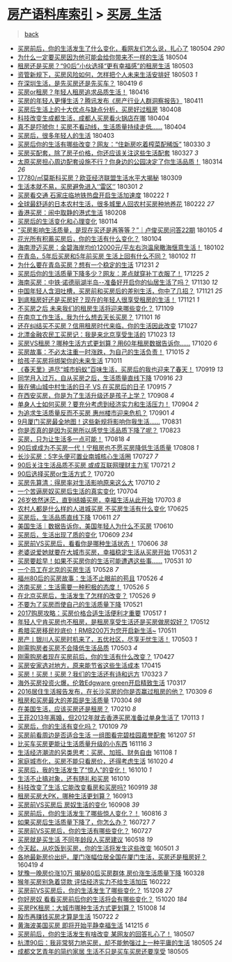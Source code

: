 [房产语料库索引](../../README.md)  > [买房_生活](买房_生活.md)
====
> [back](../README.md)

- [买房前后，你的生活发生了什么变化，看网友们怎么说，扎心了](http://jkwz.applinzi.com/ittc/7099311752103855120.html#%E4%B9%B0%E6%88%BF%E5%89%8D%E5%90%8E%EF%BC%8C%E4%BD%A0%E7%9A%84%E7%94%9F%E6%B4%BB%E5%8F%91%E7%94%9F%E4%BA%86%E4%BB%80%E4%B9%88%E5%8F%98%E5%8C%96%EF%BC%8C%E7%9C%8B%E7%BD%91%E5%8F%8B%E4%BB%AC%E6%80%8E%E4%B9%88%E8%AF%B4%EF%BC%8C%E6%89%8E%E5%BF%83%E4%BA%86) 180504 *290* 
- [为什么一定要买房因为他可能会给你带来不一样的生活](http://jkwz.applinzi.com/ittc/7099263156738327563.html#%E4%B8%BA%E4%BB%80%E4%B9%88%E4%B8%80%E5%AE%9A%E8%A6%81%E4%B9%B0%E6%88%BF%E5%9B%A0%E4%B8%BA%E4%BB%96%E5%8F%AF%E8%83%BD%E4%BC%9A%E7%BB%99%E4%BD%A0%E5%B8%A6%E6%9D%A5%E4%B8%8D%E4%B8%80%E6%A0%B7%E7%9A%84%E7%94%9F%E6%B4%BB) 180504  
- [租房还是买房？“90后”小伙选择“更有幸福感”的租房生活](http://jkwz.applinzi.com/ittc/7098815724917359626.html#%E7%A7%9F%E6%88%BF%E8%BF%98%E6%98%AF%E4%B9%B0%E6%88%BF%EF%BC%9F%E2%80%9C90%E5%90%8E%E2%80%9D%E5%B0%8F%E4%BC%99%E9%80%89%E6%8B%A9%E2%80%9C%E6%9B%B4%E6%9C%89%E5%B9%B8%E7%A6%8F%E6%84%9F%E2%80%9D%E7%9A%84%E7%A7%9F%E6%88%BF%E7%94%9F%E6%B4%BB) 180503  
- [资管新规下，买房风险如何，怎样把个人未来生活安排好](http://jkwz.applinzi.com/ittc/7098854663791313930.html#%E8%B5%84%E7%AE%A1%E6%96%B0%E8%A7%84%E4%B8%8B%EF%BC%8C%E4%B9%B0%E6%88%BF%E9%A3%8E%E9%99%A9%E5%A6%82%E4%BD%95%EF%BC%8C%E6%80%8E%E6%A0%B7%E6%8A%8A%E4%B8%AA%E4%BA%BA%E6%9C%AA%E6%9D%A5%E7%94%9F%E6%B4%BB%E5%AE%89%E6%8E%92%E5%A5%BD) 180503 *1* 
- [在深圳生活，是先买房还是先买车？](http://jkwz.applinzi.com/ittc/7093748592399614993.html#%E5%9C%A8%E6%B7%B1%E5%9C%B3%E7%94%9F%E6%B4%BB%EF%BC%8C%E6%98%AF%E5%85%88%E4%B9%B0%E6%88%BF%E8%BF%98%E6%98%AF%E5%85%88%E4%B9%B0%E8%BD%A6%EF%BC%9F) 180419 *6* 
- [买房or租房？年轻人租房追求品质生活！](http://jkwz.applinzi.com/ittc/7092560941789217798.html#%E4%B9%B0%E6%88%BFor%E7%A7%9F%E6%88%BF%EF%BC%9F%E5%B9%B4%E8%BD%BB%E4%BA%BA%E7%A7%9F%E6%88%BF%E8%BF%BD%E6%B1%82%E5%93%81%E8%B4%A8%E7%94%9F%E6%B4%BB%EF%BC%81) 180416  
- [买房的年轻人更懂生活？腾讯发布《房产行业人群洞察报告》](http://jkwz.applinzi.com/ittc/7090769157970985990.html#%E4%B9%B0%E6%88%BF%E7%9A%84%E5%B9%B4%E8%BD%BB%E4%BA%BA%E6%9B%B4%E6%87%82%E7%94%9F%E6%B4%BB%EF%BC%9F%E8%85%BE%E8%AE%AF%E5%8F%91%E5%B8%83%E3%80%8A%E6%88%BF%E4%BA%A7%E8%A1%8C%E4%B8%9A%E4%BA%BA%E7%BE%A4%E6%B4%9E%E5%AF%9F%E6%8A%A5%E5%91%8A%E3%80%8B) 180411  
- [买房后生活上的十大优点与缺点分析，买房好过租房](http://jkwz.applinzi.com/ittc/7089530747541259281.html#%E4%B9%B0%E6%88%BF%E5%90%8E%E7%94%9F%E6%B4%BB%E4%B8%8A%E7%9A%84%E5%8D%81%E5%A4%A7%E4%BC%98%E7%82%B9%E4%B8%8E%E7%BC%BA%E7%82%B9%E5%88%86%E6%9E%90%EF%BC%8C%E4%B9%B0%E6%88%BF%E5%A5%BD%E8%BF%87%E7%A7%9F%E6%88%BF) 180408  
- [科技改变生成都生活，成都人买房看火锅店在哪](http://jkwz.applinzi.com/ittc/7088223942336840720.html#%E7%A7%91%E6%8A%80%E6%94%B9%E5%8F%98%E7%94%9F%E6%88%90%E9%83%BD%E7%94%9F%E6%B4%BB%EF%BC%8C%E6%88%90%E9%83%BD%E4%BA%BA%E4%B9%B0%E6%88%BF%E7%9C%8B%E7%81%AB%E9%94%85%E5%BA%97%E5%9C%A8%E5%93%AA) 180404  
- [真不是吓唬你！买房不看动线，生活质量持续走低……](http://jkwz.applinzi.com/ittc/7088155237120738321.html#%E7%9C%9F%E4%B8%8D%E6%98%AF%E5%90%93%E5%94%AC%E4%BD%A0%EF%BC%81%E4%B9%B0%E6%88%BF%E4%B8%8D%E7%9C%8B%E5%8A%A8%E7%BA%BF%EF%BC%8C%E7%94%9F%E6%B4%BB%E8%B4%A8%E9%87%8F%E6%8C%81%E7%BB%AD%E8%B5%B0%E4%BD%8E%E2%80%A6%E2%80%A6) 180404  
- [买房后，很多年轻人的生活](http://jkwz.applinzi.com/ittc/7087705251841049610.html#%E4%B9%B0%E6%88%BF%E5%90%8E%EF%BC%8C%E5%BE%88%E5%A4%9A%E5%B9%B4%E8%BD%BB%E4%BA%BA%E7%9A%84%E7%94%9F%E6%B4%BB) 180403  
- [买房后你的生活有哪些改变？网友：“住新房吃着榨菜配稀饭”](http://jkwz.applinzi.com/ittc/7086236831027037191.html#%E4%B9%B0%E6%88%BF%E5%90%8E%E4%BD%A0%E7%9A%84%E7%94%9F%E6%B4%BB%E6%9C%89%E5%93%AA%E4%BA%9B%E6%94%B9%E5%8F%98%EF%BC%9F%E7%BD%91%E5%8F%8B%EF%BC%9A%E2%80%9C%E4%BD%8F%E6%96%B0%E6%88%BF%E5%90%83%E7%9D%80%E6%A6%A8%E8%8F%9C%E9%85%8D%E7%A8%80%E9%A5%AD%E2%80%9D) 180330 *3* 
- [买房买配套，除了房子价格，你还应该关注这些生活配套](http://jkwz.applinzi.com/ittc/7085266726919078929.html#%E4%B9%B0%E6%88%BF%E4%B9%B0%E9%85%8D%E5%A5%97%EF%BC%8C%E9%99%A4%E4%BA%86%E6%88%BF%E5%AD%90%E4%BB%B7%E6%A0%BC%EF%BC%8C%E4%BD%A0%E8%BF%98%E5%BA%94%E8%AF%A5%E5%85%B3%E6%B3%A8%E8%BF%99%E4%BA%9B%E7%94%9F%E6%B4%BB%E9%85%8D%E5%A5%97) 180327 *3* 
- [太原买房担心周边配套设施不行？你身边的公园决定了你生活品质！](http://jkwz.applinzi.com/ittc/7080253072221930502.html#%E5%A4%AA%E5%8E%9F%E4%B9%B0%E6%88%BF%E6%8B%85%E5%BF%83%E5%91%A8%E8%BE%B9%E9%85%8D%E5%A5%97%E8%AE%BE%E6%96%BD%E4%B8%8D%E8%A1%8C%EF%BC%9F%E4%BD%A0%E8%BA%AB%E8%BE%B9%E7%9A%84%E5%85%AC%E5%9B%AD%E5%86%B3%E5%AE%9A%E4%BA%86%E4%BD%A0%E7%94%9F%E6%B4%BB%E5%93%81%E8%B4%A8%EF%BC%81) 180314 *26* 
- [17780/㎡莫斯科买房？欧亚经济联盟生活水平大揭秘](http://jkwz.applinzi.com/ittc/7078476658002887696.html#17780%2F%E3%8E%A1%E8%8E%AB%E6%96%AF%E7%A7%91%E4%B9%B0%E6%88%BF%EF%BC%9F%E6%AC%A7%E4%BA%9A%E7%BB%8F%E6%B5%8E%E8%81%94%E7%9B%9F%E7%94%9F%E6%B4%BB%E6%B0%B4%E5%B9%B3%E5%A4%A7%E6%8F%AD%E7%A7%98) 180309  
- [生活本就不易，买房避免进入‘’雷区‘’](http://jkwz.applinzi.com/ittc/7075099748300489738.html#%E7%94%9F%E6%B4%BB%E6%9C%AC%E5%B0%B1%E4%B8%8D%E6%98%93%EF%BC%8C%E4%B9%B0%E6%88%BF%E9%81%BF%E5%85%8D%E8%BF%9B%E5%85%A5%E2%80%98%E2%80%99%E9%9B%B7%E5%8C%BA%E2%80%98%E2%80%99) 180301 *2* 
- [买房看交通 石家庄临地铁热盘开启生活加速度](http://jkwz.applinzi.com/ittc/7072936279027483659.html#%E4%B9%B0%E6%88%BF%E7%9C%8B%E4%BA%A4%E9%80%9A+%E7%9F%B3%E5%AE%B6%E5%BA%84%E4%B8%B4%E5%9C%B0%E9%93%81%E7%83%AD%E7%9B%98%E5%BC%80%E5%90%AF%E7%94%9F%E6%B4%BB%E5%8A%A0%E9%80%9F%E5%BA%A6) 180222 *1* 
- [全球最舒适的日本农村生活，很多城里人回农村买房种地养花](http://jkwz.applinzi.com/ittc/7072860168801223696.html#%E5%85%A8%E7%90%83%E6%9C%80%E8%88%92%E9%80%82%E7%9A%84%E6%97%A5%E6%9C%AC%E5%86%9C%E6%9D%91%E7%94%9F%E6%B4%BB%EF%BC%8C%E5%BE%88%E5%A4%9A%E5%9F%8E%E9%87%8C%E4%BA%BA%E5%9B%9E%E5%86%9C%E6%9D%91%E4%B9%B0%E6%88%BF%E7%A7%8D%E5%9C%B0%E5%85%BB%E8%8A%B1) 180222 *27* 
- [香港买房：闹中取静的港式生活](http://jkwz.applinzi.com/ittc/7067778621622453264.html#%E9%A6%99%E6%B8%AF%E4%B9%B0%E6%88%BF%EF%BC%9A%E9%97%B9%E4%B8%AD%E5%8F%96%E9%9D%99%E7%9A%84%E6%B8%AF%E5%BC%8F%E7%94%9F%E6%B4%BB) 180208  
- [买房后的生活变化和心理变化](http://jkwz.applinzi.com/ittc/7058399754239607825.html#%E4%B9%B0%E6%88%BF%E5%90%8E%E7%9A%84%E7%94%9F%E6%B4%BB%E5%8F%98%E5%8C%96%E5%92%8C%E5%BF%83%E7%90%86%E5%8F%98%E5%8C%96) 180114  
- [“买房影响生活质量，是现在买还是再等等？”｜卢俊买房问答22期](http://jkwz.applinzi.com/ittc/7055045543930102794.html#%E2%80%9C%E4%B9%B0%E6%88%BF%E5%BD%B1%E5%93%8D%E7%94%9F%E6%B4%BB%E8%B4%A8%E9%87%8F%EF%BC%8C%E6%98%AF%E7%8E%B0%E5%9C%A8%E4%B9%B0%E8%BF%98%E6%98%AF%E5%86%8D%E7%AD%89%E7%AD%89%EF%BC%9F%E2%80%9D%EF%BD%9C%E5%8D%A2%E4%BF%8A%E4%B9%B0%E6%88%BF%E9%97%AE%E7%AD%9422%E6%9C%9F) 180105 *4* 
- [花光所有积蓄买房后，你的生活有什么变化？](http://jkwz.applinzi.com/ittc/7054785701520868363.html#%E8%8A%B1%E5%85%89%E6%89%80%E6%9C%89%E7%A7%AF%E8%93%84%E4%B9%B0%E6%88%BF%E5%90%8E%EF%BC%8C%E4%BD%A0%E7%9A%84%E7%94%9F%E6%B4%BB%E6%9C%89%E4%BB%80%E4%B9%88%E5%8F%98%E5%8C%96%EF%BC%9F) 180104  
- [海南澄迈买房：金碧海岸均价12000元/平左右泡温泉瞰海惬意生活！](http://jkwz.applinzi.com/ittc/7054049745067049995.html#%E6%B5%B7%E5%8D%97%E6%BE%84%E8%BF%88%E4%B9%B0%E6%88%BF%EF%BC%9A%E9%87%91%E7%A2%A7%E6%B5%B7%E5%B2%B8%E5%9D%87%E4%BB%B712000%E5%85%83%2F%E5%B9%B3%E5%B7%A6%E5%8F%B3%E6%B3%A1%E6%B8%A9%E6%B3%89%E7%9E%B0%E6%B5%B7%E6%83%AC%E6%84%8F%E7%94%9F%E6%B4%BB%EF%BC%81) 180102  
- [在青岛，5年后买房和5年前买房 生活上回有什么不同？](http://jkwz.applinzi.com/ittc/7053922447290532874.html#%E5%9C%A8%E9%9D%92%E5%B2%9B%EF%BC%8C5%E5%B9%B4%E5%90%8E%E4%B9%B0%E6%88%BF%E5%92%8C5%E5%B9%B4%E5%89%8D%E4%B9%B0%E6%88%BF+%E7%94%9F%E6%B4%BB%E4%B8%8A%E5%9B%9E%E6%9C%89%E4%BB%80%E4%B9%88%E4%B8%8D%E5%90%8C%EF%BC%9F) 180102 *11* 
- [为什么要在青岛买房？想有一个稳定的生活](http://jkwz.applinzi.com/ittc/7053183106951939088.html#%E4%B8%BA%E4%BB%80%E4%B9%88%E8%A6%81%E5%9C%A8%E9%9D%92%E5%B2%9B%E4%B9%B0%E6%88%BF%EF%BC%9F%E6%83%B3%E6%9C%89%E4%B8%80%E4%B8%AA%E7%A8%B3%E5%AE%9A%E7%9A%84%E7%94%9F%E6%B4%BB) 171231 *2* 
- [买房后你的生活质量下降多少？网友：差点就穿补丁衣服了！](http://jkwz.applinzi.com/ittc/7051116583252919313.html#%E4%B9%B0%E6%88%BF%E5%90%8E%E4%BD%A0%E7%9A%84%E7%94%9F%E6%B4%BB%E8%B4%A8%E9%87%8F%E4%B8%8B%E9%99%8D%E5%A4%9A%E5%B0%91%EF%BC%9F%E7%BD%91%E5%8F%8B%EF%BC%9A%E5%B7%AE%E7%82%B9%E5%B0%B1%E7%A9%BF%E8%A1%A5%E4%B8%81%E8%A1%A3%E6%9C%8D%E4%BA%86%EF%BC%81) 171225 *2* 
- [海南买房：中铁·诺德丽湖半岛--准备好开启你的仙居生活了吗？](http://jkwz.applinzi.com/ittc/7041791045027759121.html#%E6%B5%B7%E5%8D%97%E4%B9%B0%E6%88%BF%EF%BC%9A%E4%B8%AD%E9%93%81%C2%B7%E8%AF%BA%E5%BE%B7%E4%B8%BD%E6%B9%96%E5%8D%8A%E5%B2%9B--%E5%87%86%E5%A4%87%E5%A5%BD%E5%BC%80%E5%90%AF%E4%BD%A0%E7%9A%84%E4%BB%99%E5%B1%85%E7%94%9F%E6%B4%BB%E4%BA%86%E5%90%97%EF%BC%9F) 171130 *12* 
- [中国年轻人含泪吐槽，买房前和买房后的差别生活，你中了几招？](http://jkwz.applinzi.com/ittc/7038414229726561296.html#%E4%B8%AD%E5%9B%BD%E5%B9%B4%E8%BD%BB%E4%BA%BA%E5%90%AB%E6%B3%AA%E5%90%90%E6%A7%BD%EF%BC%8C%E4%B9%B0%E6%88%BF%E5%89%8D%E5%92%8C%E4%B9%B0%E6%88%BF%E5%90%8E%E7%9A%84%E5%B7%AE%E5%88%AB%E7%94%9F%E6%B4%BB%EF%BC%8C%E4%BD%A0%E4%B8%AD%E4%BA%86%E5%87%A0%E6%8B%9B%EF%BC%9F) 171121 *25* 
- [到底租房好还是买房好？现在的年轻人很享受租房的生活！](http://jkwz.applinzi.com/ittc/7038399085806093329.html#%E5%88%B0%E5%BA%95%E7%A7%9F%E6%88%BF%E5%A5%BD%E8%BF%98%E6%98%AF%E4%B9%B0%E6%88%BF%E5%A5%BD%EF%BC%9F%E7%8E%B0%E5%9C%A8%E7%9A%84%E5%B9%B4%E8%BD%BB%E4%BA%BA%E5%BE%88%E4%BA%AB%E5%8F%97%E7%A7%9F%E6%88%BF%E7%9A%84%E7%94%9F%E6%B4%BB%EF%BC%81) 171121 *1* 
- [不买房之后 未来我们的租房生活将迎来哪些变化？](http://jkwz.applinzi.com/ittc/7033975575797040145.html#%E4%B8%8D%E4%B9%B0%E6%88%BF%E4%B9%8B%E5%90%8E+%E6%9C%AA%E6%9D%A5%E6%88%91%E4%BB%AC%E7%9A%84%E7%A7%9F%E6%88%BF%E7%94%9F%E6%B4%BB%E5%B0%86%E8%BF%8E%E6%9D%A5%E5%93%AA%E4%BA%9B%E5%8F%98%E5%8C%96%EF%BC%9F) 171109  
- [在南京工作生活，我为什么想去天长买房？](http://jkwz.applinzi.com/ittc/7031051549151855633.html#%E5%9C%A8%E5%8D%97%E4%BA%AC%E5%B7%A5%E4%BD%9C%E7%94%9F%E6%B4%BB%EF%BC%8C%E6%88%91%E4%B8%BA%E4%BB%80%E4%B9%88%E6%83%B3%E5%8E%BB%E5%A4%A9%E9%95%BF%E4%B9%B0%E6%88%BF%EF%BC%9F) 171101 *16* 
- [还在纠结买不买房？信用租房时代来临，你的生活因此改变](http://jkwz.applinzi.com/ittc/7029150659507651600.html#%E8%BF%98%E5%9C%A8%E7%BA%A0%E7%BB%93%E4%B9%B0%E4%B8%8D%E4%B9%B0%E6%88%BF%EF%BC%9F%E4%BF%A1%E7%94%A8%E7%A7%9F%E6%88%BF%E6%97%B6%E4%BB%A3%E6%9D%A5%E4%B8%B4%EF%BC%8C%E4%BD%A0%E7%9A%84%E7%94%9F%E6%B4%BB%E5%9B%A0%E6%AD%A4%E6%94%B9%E5%8F%98) 171027  
- [北漂金融农民工买房记：我是来北京享受生活的](http://jkwz.applinzi.com/ittc/7027614933456520209.html#%E5%8C%97%E6%BC%82%E9%87%91%E8%9E%8D%E5%86%9C%E6%B0%91%E5%B7%A5%E4%B9%B0%E6%88%BF%E8%AE%B0%EF%BC%9A%E6%88%91%E6%98%AF%E6%9D%A5%E5%8C%97%E4%BA%AC%E4%BA%AB%E5%8F%97%E7%94%9F%E6%B4%BB%E7%9A%84) 171023 *13* 
- [买房VS租房？哪种生活方式更划算？用60年租房数据告诉你……](http://jkwz.applinzi.com/ittc/7026439859084985361.html#%E4%B9%B0%E6%88%BFVS%E7%A7%9F%E6%88%BF%EF%BC%9F%E5%93%AA%E7%A7%8D%E7%94%9F%E6%B4%BB%E6%96%B9%E5%BC%8F%E6%9B%B4%E5%88%92%E7%AE%97%EF%BC%9F%E7%94%A860%E5%B9%B4%E7%A7%9F%E6%88%BF%E6%95%B0%E6%8D%AE%E5%91%8A%E8%AF%89%E4%BD%A0%E2%80%A6%E2%80%A6) 171020 *6* 
- [买房故事：不必太注重一时涨跌，为自己的生活负责！](http://jkwz.applinzi.com/ittc/7024678688787006480.html#%E4%B9%B0%E6%88%BF%E6%95%85%E4%BA%8B%EF%BC%9A%E4%B8%8D%E5%BF%85%E5%A4%AA%E6%B3%A8%E9%87%8D%E4%B8%80%E6%97%B6%E6%B6%A8%E8%B7%8C%EF%BC%8C%E4%B8%BA%E8%87%AA%E5%B7%B1%E7%9A%84%E7%94%9F%E6%B4%BB%E8%B4%9F%E8%B4%A3%EF%BC%81) 171015 *2* 
- [给孩子买房将绑架你的未来生活](http://jkwz.applinzi.com/ittc/7023161220461495313.html#%E7%BB%99%E5%AD%A9%E5%AD%90%E4%B9%B0%E6%88%BF%E5%B0%86%E7%BB%91%E6%9E%B6%E4%BD%A0%E7%9A%84%E6%9C%AA%E6%9D%A5%E7%94%9F%E6%B4%BB) 171011  
- [《春天里》道尽“城市蚂蚁”百味生活，买房后的我也迎来了春天！](http://jkwz.applinzi.com/ittc/7015043616001754129.html#%E3%80%8A%E6%98%A5%E5%A4%A9%E9%87%8C%E3%80%8B%E9%81%93%E5%B0%BD%E2%80%9C%E5%9F%8E%E5%B8%82%E8%9A%82%E8%9A%81%E2%80%9D%E7%99%BE%E5%91%B3%E7%94%9F%E6%B4%BB%EF%BC%8C%E4%B9%B0%E6%88%BF%E5%90%8E%E7%9A%84%E6%88%91%E4%B9%9F%E8%BF%8E%E6%9D%A5%E4%BA%86%E6%98%A5%E5%A4%A9%EF%BC%81) 170919 *13* 
- [同学月入过万，自从买房之后，生活质量直线下降](http://jkwz.applinzi.com/ittc/7013699468963349521.html#%E5%90%8C%E5%AD%A6%E6%9C%88%E5%85%A5%E8%BF%87%E4%B8%87%EF%BC%8C%E8%87%AA%E4%BB%8E%E4%B9%B0%E6%88%BF%E4%B9%8B%E5%90%8E%EF%BC%8C%E7%94%9F%E6%B4%BB%E8%B4%A8%E9%87%8F%E7%9B%B4%E7%BA%BF%E4%B8%8B%E9%99%8D) 170916 *23* 
- [我在佛山城中村生活的日子 VS 在买房后的日子](http://jkwz.applinzi.com/ittc/7013460226811102225.html#%E6%88%91%E5%9C%A8%E4%BD%9B%E5%B1%B1%E5%9F%8E%E4%B8%AD%E6%9D%91%E7%94%9F%E6%B4%BB%E7%9A%84%E6%97%A5%E5%AD%90+VS+%E5%9C%A8%E4%B9%B0%E6%88%BF%E5%90%8E%E7%9A%84%E6%97%A5%E5%AD%90) 170915 *7* 
- [在西安买房，你是为了生活升级还是孩子上学？](http://jkwz.applinzi.com/ittc/7010891717891589137.html#%E5%9C%A8%E8%A5%BF%E5%AE%89%E4%B9%B0%E6%88%BF%EF%BC%8C%E4%BD%A0%E6%98%AF%E4%B8%BA%E4%BA%86%E7%94%9F%E6%B4%BB%E5%8D%87%E7%BA%A7%E8%BF%98%E6%98%AF%E5%AD%A9%E5%AD%90%E4%B8%8A%E5%AD%A6%EF%BC%9F) 170908 *4* 
- [单身人士如何买房？要充分考虑到经济实力和生活压力！](http://jkwz.applinzi.com/ittc/7009504481174357009.html#%E5%8D%95%E8%BA%AB%E4%BA%BA%E5%A3%AB%E5%A6%82%E4%BD%95%E4%B9%B0%E6%88%BF%EF%BC%9F%E8%A6%81%E5%85%85%E5%88%86%E8%80%83%E8%99%91%E5%88%B0%E7%BB%8F%E6%B5%8E%E5%AE%9E%E5%8A%9B%E5%92%8C%E7%94%9F%E6%B4%BB%E5%8E%8B%E5%8A%9B%EF%BC%81) 170904 *2* 
- [为追求生活质量反而不买房 惠州楼市迎来危机？](http://jkwz.applinzi.com/ittc/7008213452768936976.html#%E4%B8%BA%E8%BF%BD%E6%B1%82%E7%94%9F%E6%B4%BB%E8%B4%A8%E9%87%8F%E5%8F%8D%E8%80%8C%E4%B8%8D%E4%B9%B0%E6%88%BF+%E6%83%A0%E5%B7%9E%E6%A5%BC%E5%B8%82%E8%BF%8E%E6%9D%A5%E5%8D%B1%E6%9C%BA%EF%BC%9F) 170901 *4* 
- [9月厦门买房最全地图！这些新规将影响你我生活……](http://jkwz.applinzi.com/ittc/7007876070744015888.html#9%E6%9C%88%E5%8E%A6%E9%97%A8%E4%B9%B0%E6%88%BF%E6%9C%80%E5%85%A8%E5%9C%B0%E5%9B%BE%EF%BC%81%E8%BF%99%E4%BA%9B%E6%96%B0%E8%A7%84%E5%B0%86%E5%BD%B1%E5%93%8D%E4%BD%A0%E6%88%91%E7%94%9F%E6%B4%BB%E2%80%A6%E2%80%A6) 170831  
- [你是否真的是因为买房所以感觉生活品质下降了呢？](http://jkwz.applinzi.com/ittc/7005095899611792401.html#%E4%BD%A0%E6%98%AF%E5%90%A6%E7%9C%9F%E7%9A%84%E6%98%AF%E5%9B%A0%E4%B8%BA%E4%B9%B0%E6%88%BF%E6%89%80%E4%BB%A5%E6%84%9F%E8%A7%89%E7%94%9F%E6%B4%BB%E5%93%81%E8%B4%A8%E4%B8%8B%E9%99%8D%E4%BA%86%E5%91%A2%EF%BC%9F) 170823  
- [买房，只为让生活多一点可能！](http://jkwz.applinzi.com/ittc/7003042415504786448.html#%E4%B9%B0%E6%88%BF%EF%BC%8C%E5%8F%AA%E4%B8%BA%E8%AE%A9%E7%94%9F%E6%B4%BB%E5%A4%9A%E4%B8%80%E7%82%B9%E5%8F%AF%E8%83%BD%EF%BC%81) 170818 *4* 
- [90后或成为不买房一代！宁租房也不愿买房降低生活质量](http://jkwz.applinzi.com/ittc/6999416564259226641.html#90%E5%90%8E%E6%88%96%E6%88%90%E4%B8%BA%E4%B8%8D%E4%B9%B0%E6%88%BF%E4%B8%80%E4%BB%A3%EF%BC%81%E5%AE%81%E7%A7%9F%E6%88%BF%E4%B9%9F%E4%B8%8D%E6%84%BF%E4%B9%B0%E6%88%BF%E9%99%8D%E4%BD%8E%E7%94%9F%E6%B4%BB%E8%B4%A8%E9%87%8F) 170808 *1* 
- [长沙买房：5字头便可置业南城核心生活圈](http://jkwz.applinzi.com/ittc/6994983600590947344.html#%E9%95%BF%E6%B2%99%E4%B9%B0%E6%88%BF%EF%BC%9A5%E5%AD%97%E5%A4%B4%E4%BE%BF%E5%8F%AF%E7%BD%AE%E4%B8%9A%E5%8D%97%E5%9F%8E%E6%A0%B8%E5%BF%83%E7%94%9F%E6%B4%BB%E5%9C%88) 170727 *7* 
- [90后关注生活品质不买房 或成互联网理财主力军](http://jkwz.applinzi.com/ittc/6992793469155017745.html#90%E5%90%8E%E5%85%B3%E6%B3%A8%E7%94%9F%E6%B4%BB%E5%93%81%E8%B4%A8%E4%B8%8D%E4%B9%B0%E6%88%BF+%E6%88%96%E6%88%90%E4%BA%92%E8%81%94%E7%BD%91%E7%90%86%E8%B4%A2%E4%B8%BB%E5%8A%9B%E5%86%9B) 170721 *2* 
- [90后选择买房or生活方式？](http://jkwz.applinzi.com/ittc/6992351998278894608.html#90%E5%90%8E%E9%80%89%E6%8B%A9%E4%B9%B0%E6%88%BFor%E7%94%9F%E6%B4%BB%E6%96%B9%E5%BC%8F%EF%BC%9F) 170720  
- [买房先算清：得房率对生活影响原来这么大](http://jkwz.applinzi.com/ittc/6988711391916459025.html#%E4%B9%B0%E6%88%BF%E5%85%88%E7%AE%97%E6%B8%85%EF%BC%9A%E5%BE%97%E6%88%BF%E7%8E%87%E5%AF%B9%E7%94%9F%E6%B4%BB%E5%BD%B1%E5%93%8D%E5%8E%9F%E6%9D%A5%E8%BF%99%E4%B9%88%E5%A4%A7) 170710 *2* 
- [一个苦逼房奴买房后生活的真实变化](http://jkwz.applinzi.com/ittc/6986383845652694021.html#%E4%B8%80%E4%B8%AA%E8%8B%A6%E9%80%BC%E6%88%BF%E5%A5%B4%E4%B9%B0%E6%88%BF%E5%90%8E%E7%94%9F%E6%B4%BB%E7%9A%84%E7%9C%9F%E5%AE%9E%E5%8F%98%E5%8C%96) 170704  
- [26岁依然迷茫，直到结婚买房，幸福生活从此开始](http://jkwz.applinzi.com/ittc/6985772071702234116.html#26%E5%B2%81%E4%BE%9D%E7%84%B6%E8%BF%B7%E8%8C%AB%EF%BC%8C%E7%9B%B4%E5%88%B0%E7%BB%93%E5%A9%9A%E4%B9%B0%E6%88%BF%EF%BC%8C%E5%B9%B8%E7%A6%8F%E7%94%9F%E6%B4%BB%E4%BB%8E%E6%AD%A4%E5%BC%80%E5%A7%8B) 170703 *8* 
- [农村人都是什么样的人进城买房 不买房生活有什么变化](http://jkwz.applinzi.com/ittc/6983104957707191301.html#%E5%86%9C%E6%9D%91%E4%BA%BA%E9%83%BD%E6%98%AF%E4%BB%80%E4%B9%88%E6%A0%B7%E7%9A%84%E4%BA%BA%E8%BF%9B%E5%9F%8E%E4%B9%B0%E6%88%BF+%E4%B8%8D%E4%B9%B0%E6%88%BF%E7%94%9F%E6%B4%BB%E6%9C%89%E4%BB%80%E4%B9%88%E5%8F%98%E5%8C%96) 170625  
- [买房后，生活品质直线下降](http://jkwz.applinzi.com/ittc/6977951998144939012.html#%E4%B9%B0%E6%88%BF%E5%90%8E%EF%BC%8C%E7%94%9F%E6%B4%BB%E5%93%81%E8%B4%A8%E7%9B%B4%E7%BA%BF%E4%B8%8B%E9%99%8D) 170611 *27* 
- [美国生活｜数据告诉你，美国年轻人为什么不买房](http://jkwz.applinzi.com/ittc/6977563378758190085.html#%E7%BE%8E%E5%9B%BD%E7%94%9F%E6%B4%BB%EF%BD%9C%E6%95%B0%E6%8D%AE%E5%91%8A%E8%AF%89%E4%BD%A0%EF%BC%8C%E7%BE%8E%E5%9B%BD%E5%B9%B4%E8%BD%BB%E4%BA%BA%E4%B8%BA%E4%BB%80%E4%B9%88%E4%B8%8D%E4%B9%B0%E6%88%BF) 170610  
- [买房后，生活出现了质的变化](http://jkwz.applinzi.com/ittc/6977157944847107077.html#%E4%B9%B0%E6%88%BF%E5%90%8E%EF%BC%8C%E7%94%9F%E6%B4%BB%E5%87%BA%E7%8E%B0%E4%BA%86%E8%B4%A8%E7%9A%84%E5%8F%98%E5%8C%96) 170609 *234* 
- [买房前VS买房后，看看你是哪种生活状态！](http://jkwz.applinzi.com/ittc/6976054011596637189.html#%E4%B9%B0%E6%88%BF%E5%89%8DVS%E4%B9%B0%E6%88%BF%E5%90%8E%EF%BC%8C%E7%9C%8B%E7%9C%8B%E4%BD%A0%E6%98%AF%E5%93%AA%E7%A7%8D%E7%94%9F%E6%B4%BB%E7%8A%B6%E6%80%81%EF%BC%81) 170606 *38* 
- [老婆说爱她就要在大城市买房，幸福稳定生活从买房开始](http://jkwz.applinzi.com/ittc/6973945469083321348.html#%E8%80%81%E5%A9%86%E8%AF%B4%E7%88%B1%E5%A5%B9%E5%B0%B1%E8%A6%81%E5%9C%A8%E5%A4%A7%E5%9F%8E%E5%B8%82%E4%B9%B0%E6%88%BF%EF%BC%8C%E5%B9%B8%E7%A6%8F%E7%A8%B3%E5%AE%9A%E7%94%9F%E6%B4%BB%E4%BB%8E%E4%B9%B0%E6%88%BF%E5%BC%80%E5%A7%8B) 170531 *2* 
- [买房要趁早！如果不买房你的生活可能遭遇这些事……](http://jkwz.applinzi.com/ittc/6973844081158390788.html#%E4%B9%B0%E6%88%BF%E8%A6%81%E8%B6%81%E6%97%A9%EF%BC%81%E5%A6%82%E6%9E%9C%E4%B8%8D%E4%B9%B0%E6%88%BF%E4%BD%A0%E7%9A%84%E7%94%9F%E6%B4%BB%E5%8F%AF%E8%83%BD%E9%81%AD%E9%81%87%E8%BF%99%E4%BA%9B%E4%BA%8B%E2%80%A6%E2%80%A6) 170531 *10* 
- [一个员工在北京的买房生活](http://jkwz.applinzi.com/ittc/6972852435902006276.html#%E4%B8%80%E4%B8%AA%E5%91%98%E5%B7%A5%E5%9C%A8%E5%8C%97%E4%BA%AC%E7%9A%84%E4%B9%B0%E6%88%BF%E7%94%9F%E6%B4%BB) 170528 *7* 
- [福州80后的买房故事：生活不止眼前的苟且](http://jkwz.applinzi.com/ittc/6972041025601143812.html#%E7%A6%8F%E5%B7%9E80%E5%90%8E%E7%9A%84%E4%B9%B0%E6%88%BF%E6%95%85%E4%BA%8B%EF%BC%9A%E7%94%9F%E6%B4%BB%E4%B8%8D%E6%AD%A2%E7%9C%BC%E5%89%8D%E7%9A%84%E8%8B%9F%E4%B8%94) 170526 *4* 
- [济南买房：生活需要一种积极的态度！](http://jkwz.applinzi.com/ittc/6972021056624657413.html#%E6%B5%8E%E5%8D%97%E4%B9%B0%E6%88%BF%EF%BC%9A%E7%94%9F%E6%B4%BB%E9%9C%80%E8%A6%81%E4%B8%80%E7%A7%8D%E7%A7%AF%E6%9E%81%E7%9A%84%E6%80%81%E5%BA%A6%EF%BC%81) 170526 *5* 
- [在北京买房后，生活发生了怎样的改变？](http://jkwz.applinzi.com/ittc/6971930598519079940.html#%E5%9C%A8%E5%8C%97%E4%BA%AC%E4%B9%B0%E6%88%BF%E5%90%8E%EF%BC%8C%E7%94%9F%E6%B4%BB%E5%8F%91%E7%94%9F%E4%BA%86%E6%80%8E%E6%A0%B7%E7%9A%84%E6%94%B9%E5%8F%98%EF%BC%9F) 170526 *9* 
- [不要为了买房而使自己的生活质量下降](http://jkwz.applinzi.com/ittc/6970152953611551749.html#%E4%B8%8D%E8%A6%81%E4%B8%BA%E4%BA%86%E4%B9%B0%E6%88%BF%E8%80%8C%E4%BD%BF%E8%87%AA%E5%B7%B1%E7%9A%84%E7%94%9F%E6%B4%BB%E8%B4%A8%E9%87%8F%E4%B8%8B%E9%99%8D) 170521  
- [2017购房攻略：买房价格合适生活便利才重要](http://jkwz.applinzi.com/ittc/6968688498805572612.html#2017%E8%B4%AD%E6%88%BF%E6%94%BB%E7%95%A5%EF%BC%9A%E4%B9%B0%E6%88%BF%E4%BB%B7%E6%A0%BC%E5%90%88%E9%80%82%E7%94%9F%E6%B4%BB%E4%BE%BF%E5%88%A9%E6%89%8D%E9%87%8D%E8%A6%81) 170517 *1* 
- [年轻人宁肯买房也不租房，是租房享受生活还是买房做房奴好？](http://jkwz.applinzi.com/ittc/6966729277587325957.html#%E5%B9%B4%E8%BD%BB%E4%BA%BA%E5%AE%81%E8%82%AF%E4%B9%B0%E6%88%BF%E4%B9%9F%E4%B8%8D%E7%A7%9F%E6%88%BF%EF%BC%8C%E6%98%AF%E7%A7%9F%E6%88%BF%E4%BA%AB%E5%8F%97%E7%94%9F%E6%B4%BB%E8%BF%98%E6%98%AF%E4%B9%B0%E6%88%BF%E5%81%9A%E6%88%BF%E5%A5%B4%E5%A5%BD%EF%BC%9F) 170512  
- [希腊买房移民抄底价！RMB200万为您开启新生活~](http://jkwz.applinzi.com/ittc/6966347607801594884.html#%E5%B8%8C%E8%85%8A%E4%B9%B0%E6%88%BF%E7%A7%BB%E6%B0%91%E6%8A%84%E5%BA%95%E4%BB%B7%EF%BC%81RMB200%E4%B8%87%E4%B8%BA%E6%82%A8%E5%BC%80%E5%90%AF%E6%96%B0%E7%94%9F%E6%B4%BB%7E) 170511  
- [房产丨银川人买房时机来了，五优社区，尽享无忧生活！](http://jkwz.applinzi.com/ittc/6963485828947903493.html#%E6%88%BF%E4%BA%A7%E4%B8%A8%E9%93%B6%E5%B7%9D%E4%BA%BA%E4%B9%B0%E6%88%BF%E6%97%B6%E6%9C%BA%E6%9D%A5%E4%BA%86%EF%BC%8C%E4%BA%94%E4%BC%98%E7%A4%BE%E5%8C%BA%EF%BC%8C%E5%B0%BD%E4%BA%AB%E6%97%A0%E5%BF%A7%E7%94%9F%E6%B4%BB%EF%BC%81) 170503 *1* 
- [刚需购房者买房不会降低生活品质](http://jkwz.applinzi.com/ittc/6963219289019515909.html#%E5%88%9A%E9%9C%80%E8%B4%AD%E6%88%BF%E8%80%85%E4%B9%B0%E6%88%BF%E4%B8%8D%E4%BC%9A%E9%99%8D%E4%BD%8E%E7%94%9F%E6%B4%BB%E5%93%81%E8%B4%A8) 170503 *4* 
- [刚需购房者现在买房前后，你的生活有什么改变？](http://jkwz.applinzi.com/ittc/6961300427768333317.html#%E5%88%9A%E9%9C%80%E8%B4%AD%E6%88%BF%E8%80%85%E7%8E%B0%E5%9C%A8%E4%B9%B0%E6%88%BF%E5%89%8D%E5%90%8E%EF%BC%8C%E4%BD%A0%E7%9A%84%E7%94%9F%E6%B4%BB%E6%9C%89%E4%BB%80%E4%B9%88%E6%94%B9%E5%8F%98%EF%BC%9F) 170427  
- [买房安家选对地方，原来能节省这些生活成本](http://jkwz.applinzi.com/ittc/6956705347292103685.html#%E4%B9%B0%E6%88%BF%E5%AE%89%E5%AE%B6%E9%80%89%E5%AF%B9%E5%9C%B0%E6%96%B9%EF%BC%8C%E5%8E%9F%E6%9D%A5%E8%83%BD%E8%8A%82%E7%9C%81%E8%BF%99%E4%BA%9B%E7%94%9F%E6%B4%BB%E6%88%90%E6%9C%AC) 170415  
- [买房！买房！买房？我们的生活还有诗和远方](http://jkwz.applinzi.com/ittc/6948224125523985413.html#%E4%B9%B0%E6%88%BF%EF%BC%81%E4%B9%B0%E6%88%BF%EF%BC%81%E4%B9%B0%E6%88%BF%EF%BC%9F%E6%88%91%E4%BB%AC%E7%9A%84%E7%94%9F%E6%B4%BB%E8%BF%98%E6%9C%89%E8%AF%97%E5%92%8C%E8%BF%9C%E6%96%B9) 170323 *7* 
- [海外买房投资火爆，伦敦Edgware green开启精致生活](http://jkwz.applinzi.com/ittc/6946065612248974340.html#%E6%B5%B7%E5%A4%96%E4%B9%B0%E6%88%BF%E6%8A%95%E8%B5%84%E7%81%AB%E7%88%86%EF%BC%8C%E4%BC%A6%E6%95%A6Edgware+green%E5%BC%80%E5%90%AF%E7%B2%BE%E8%87%B4%E7%94%9F%E6%B4%BB) 170317  
- [2016居住生活报告发布，在长沙买房的你是否赢过租房的他？](http://jkwz.applinzi.com/ittc/6943135951516861444.html#2016%E5%B1%85%E4%BD%8F%E7%94%9F%E6%B4%BB%E6%8A%A5%E5%91%8A%E5%8F%91%E5%B8%83%EF%BC%8C%E5%9C%A8%E9%95%BF%E6%B2%99%E4%B9%B0%E6%88%BF%E7%9A%84%E4%BD%A0%E6%98%AF%E5%90%A6%E8%B5%A2%E8%BF%87%E7%A7%9F%E6%88%BF%E7%9A%84%E4%BB%96%EF%BC%9F) 170309 *6* 
- [租房和买房最大的差距是生活质量](http://jkwz.applinzi.com/ittc/6941124886788572165.html#%E7%A7%9F%E6%88%BF%E5%92%8C%E4%B9%B0%E6%88%BF%E6%9C%80%E5%A4%A7%E7%9A%84%E5%B7%AE%E8%B7%9D%E6%98%AF%E7%94%9F%E6%B4%BB%E8%B4%A8%E9%87%8F) 170304 *98* 
- [在美国生活，应该买房还是租房？](http://jkwz.applinzi.com/ittc/6932965939296601092.html#%E5%9C%A8%E7%BE%8E%E5%9B%BD%E7%94%9F%E6%B4%BB%EF%BC%8C%E5%BA%94%E8%AF%A5%E4%B9%B0%E6%88%BF%E8%BF%98%E6%98%AF%E7%A7%9F%E6%88%BF%EF%BC%9F) 170210 *8* 
- [王菲2013年离婚，但2012年就去香港买房准备过单身生活了](http://jkwz.applinzi.com/ittc/6922634329850381317.html#%E7%8E%8B%E8%8F%B22013%E5%B9%B4%E7%A6%BB%E5%A9%9A%EF%BC%8C%E4%BD%862012%E5%B9%B4%E5%B0%B1%E5%8E%BB%E9%A6%99%E6%B8%AF%E4%B9%B0%E6%88%BF%E5%87%86%E5%A4%87%E8%BF%87%E5%8D%95%E8%BA%AB%E7%94%9F%E6%B4%BB%E4%BA%86) 170113 *1* 
- [买房后，你的生活有变化吗？](http://jkwz.applinzi.com/ittc/6921177071828337669.html#%E4%B9%B0%E6%88%BF%E5%90%8E%EF%BC%8C%E4%BD%A0%E7%9A%84%E7%94%9F%E6%B4%BB%E6%9C%89%E5%8F%98%E5%8C%96%E5%90%97%EF%BC%9F) 170109 *79* 
- [买房前看周边是否适合生活 一组图看完碧桂园嘉誉配套](http://jkwz.applinzi.com/ittc/6908825550461600772.html#%E4%B9%B0%E6%88%BF%E5%89%8D%E7%9C%8B%E5%91%A8%E8%BE%B9%E6%98%AF%E5%90%A6%E9%80%82%E5%90%88%E7%94%9F%E6%B4%BB+%E4%B8%80%E7%BB%84%E5%9B%BE%E7%9C%8B%E5%AE%8C%E7%A2%A7%E6%A1%82%E5%9B%AD%E5%98%89%E8%AA%89%E9%85%8D%E5%A5%97) 161207 *51* 
- [比买车买房更能让生活质量升级的小东西](http://jkwz.applinzi.com/ittc/6901233449603433477.html#%E6%AF%94%E4%B9%B0%E8%BD%A6%E4%B9%B0%E6%88%BF%E6%9B%B4%E8%83%BD%E8%AE%A9%E7%94%9F%E6%B4%BB%E8%B4%A8%E9%87%8F%E5%8D%87%E7%BA%A7%E7%9A%84%E5%B0%8F%E4%B8%9C%E8%A5%BF) 161116 *3* 
- [生活经济潮流的另类思考：买房、加班、财务自由](http://jkwz.applinzi.com/ittc/6898060291002074117.html#%E7%94%9F%E6%B4%BB%E7%BB%8F%E6%B5%8E%E6%BD%AE%E6%B5%81%E7%9A%84%E5%8F%A6%E7%B1%BB%E6%80%9D%E8%80%83%EF%BC%9A%E4%B9%B0%E6%88%BF%E3%80%81%E5%8A%A0%E7%8F%AD%E3%80%81%E8%B4%A2%E5%8A%A1%E8%87%AA%E7%94%B1) 161108 *1* 
- [家庭城市化，买房不能只看房价，还得考虑生活](http://jkwz.applinzi.com/ittc/6891138750716838916.html#%E5%AE%B6%E5%BA%AD%E5%9F%8E%E5%B8%82%E5%8C%96%EF%BC%8C%E4%B9%B0%E6%88%BF%E4%B8%8D%E8%83%BD%E5%8F%AA%E7%9C%8B%E6%88%BF%E4%BB%B7%EF%BC%8C%E8%BF%98%E5%BE%97%E8%80%83%E8%99%91%E7%94%9F%E6%B4%BB) 161020 *4* 
- [买房后，我的生活发生了“惊人”的变化！](http://jkwz.applinzi.com/ittc/6887422262625436676.html#%E4%B9%B0%E6%88%BF%E5%90%8E%EF%BC%8C%E6%88%91%E7%9A%84%E7%94%9F%E6%B4%BB%E5%8F%91%E7%94%9F%E4%BA%86%E2%80%9C%E6%83%8A%E4%BA%BA%E2%80%9D%E7%9A%84%E5%8F%98%E5%8C%96%EF%BC%81) 161010 *1* 
- [生活不止搞对象，还有随礼和买房](http://jkwz.applinzi.com/ittc/6887292798830642181.html#%E7%94%9F%E6%B4%BB%E4%B8%8D%E6%AD%A2%E6%90%9E%E5%AF%B9%E8%B1%A1%EF%BC%8C%E8%BF%98%E6%9C%89%E9%9A%8F%E7%A4%BC%E5%92%8C%E4%B9%B0%E6%88%BF) 161010  
- [科技改变了生活,它能改变看房和买房吗?](http://jkwz.applinzi.com/ittc/6879570004466467844.html#%E7%A7%91%E6%8A%80%E6%94%B9%E5%8F%98%E4%BA%86%E7%94%9F%E6%B4%BB%2C%E5%AE%83%E8%83%BD%E6%94%B9%E5%8F%98%E7%9C%8B%E6%88%BF%E5%92%8C%E4%B9%B0%E6%88%BF%E5%90%97%3F) 160919 *38* 
- [租房买房大PK，哪种生活更划算？](http://jkwz.applinzi.com/ittc/6877418930670404613.html#%E7%A7%9F%E6%88%BF%E4%B9%B0%E6%88%BF%E5%A4%A7PK%EF%BC%8C%E5%93%AA%E7%A7%8D%E7%94%9F%E6%B4%BB%E6%9B%B4%E5%88%92%E7%AE%97%EF%BC%9F) 160913  
- [买房前VS买房后 房奴生活的变化](http://jkwz.applinzi.com/ittc/6875501572930405380.html#%E4%B9%B0%E6%88%BF%E5%89%8DVS%E4%B9%B0%E6%88%BF%E5%90%8E+%E6%88%BF%E5%A5%B4%E7%94%9F%E6%B4%BB%E7%9A%84%E5%8F%98%E5%8C%96) 160908 *39* 
- [买房前后，你的生活发生了哪些惊人变化？！](http://jkwz.applinzi.com/ittc/6866986449425138693.html#%E4%B9%B0%E6%88%BF%E5%89%8D%E5%90%8E%EF%BC%8C%E4%BD%A0%E7%9A%84%E7%94%9F%E6%B4%BB%E5%8F%91%E7%94%9F%E4%BA%86%E5%93%AA%E4%BA%9B%E6%83%8A%E4%BA%BA%E5%8F%98%E5%8C%96%EF%BC%9F%EF%BC%81) 160816 *3* 
- [如果买房后生活质量下降了，你怎么办？](http://jkwz.applinzi.com/ittc/6859460481559036933.html#%E5%A6%82%E6%9E%9C%E4%B9%B0%E6%88%BF%E5%90%8E%E7%94%9F%E6%B4%BB%E8%B4%A8%E9%87%8F%E4%B8%8B%E9%99%8D%E4%BA%86%EF%BC%8C%E4%BD%A0%E6%80%8E%E4%B9%88%E5%8A%9E%EF%BC%9F) 160727 *7* 
- [买房前VS买房后，你的生活有哪些变化？](http://jkwz.applinzi.com/ittc/6859455703554720772.html#%E4%B9%B0%E6%88%BF%E5%89%8DVS%E4%B9%B0%E6%88%BF%E5%90%8E%EF%BC%8C%E4%BD%A0%E7%9A%84%E7%94%9F%E6%B4%BB%E6%9C%89%E5%93%AA%E4%BA%9B%E5%8F%98%E5%8C%96%EF%BC%9F) 160727  
- [买房就是买生活 不同年龄段人买房建议](http://jkwz.applinzi.com/ittc/6833575546659013636.html#%E4%B9%B0%E6%88%BF%E5%B0%B1%E6%98%AF%E4%B9%B0%E7%94%9F%E6%B4%BB+%E4%B8%8D%E5%90%8C%E5%B9%B4%E9%BE%84%E6%AE%B5%E4%BA%BA%E4%B9%B0%E6%88%BF%E5%BB%BA%E8%AE%AE) 160518 *19* 
- [今天起，从吃饭到买房，你的生活将发生这些改变](http://jkwz.applinzi.com/ittc/6827340212677903364.html#%E4%BB%8A%E5%A4%A9%E8%B5%B7%EF%BC%8C%E4%BB%8E%E5%90%83%E9%A5%AD%E5%88%B0%E4%B9%B0%E6%88%BF%EF%BC%8C%E4%BD%A0%E7%9A%84%E7%94%9F%E6%B4%BB%E5%B0%86%E5%8F%91%E7%94%9F%E8%BF%99%E4%BA%9B%E6%94%B9%E5%8F%98) 160501 *3* 
- [各地最新房价出炉，厦门涨幅位居全国在厦门生活，买房还是租房好？](http://jkwz.applinzi.com/ittc/6822788096458228741.html#%E5%90%84%E5%9C%B0%E6%9C%80%E6%96%B0%E6%88%BF%E4%BB%B7%E5%87%BA%E7%82%89%EF%BC%8C%E5%8E%A6%E9%97%A8%E6%B6%A8%E5%B9%85%E4%BD%8D%E5%B1%85%E5%85%A8%E5%9B%BD%E5%9C%A8%E5%8E%A6%E9%97%A8%E7%94%9F%E6%B4%BB%EF%BC%8C%E4%B9%B0%E6%88%BF%E8%BF%98%E6%98%AF%E7%A7%9F%E6%88%BF%E5%A5%BD%EF%BC%9F) 160419 *4* 
- [犹豫一晚房价涨10万 揭秘80后买房群体 房价涨生活质量下降](http://jkwz.applinzi.com/ittc/6814203035307738116.html#%E7%8A%B9%E8%B1%AB%E4%B8%80%E6%99%9A%E6%88%BF%E4%BB%B7%E6%B6%A810%E4%B8%87+%E6%8F%AD%E7%A7%9880%E5%90%8E%E4%B9%B0%E6%88%BF%E7%BE%A4%E4%BD%93+%E6%88%BF%E4%BB%B7%E6%B6%A8%E7%94%9F%E6%B4%BB%E8%B4%A8%E9%87%8F%E4%B8%8B%E9%99%8D) 160328  
- [猴年买房别急着贷款 评估经济实力不给生活加压](http://jkwz.applinzi.com/ittc/6801577923236594693.html#%E7%8C%B4%E5%B9%B4%E4%B9%B0%E6%88%BF%E5%88%AB%E6%80%A5%E7%9D%80%E8%B4%B7%E6%AC%BE+%E8%AF%84%E4%BC%B0%E7%BB%8F%E6%B5%8E%E5%AE%9E%E5%8A%9B%E4%B8%8D%E7%BB%99%E7%94%9F%E6%B4%BB%E5%8A%A0%E5%8E%8B) 160222  
- [买房前VS买房后，你的生活发生了哪些变化？](http://jkwz.applinzi.com/ittc/6773488660817380356.html#%E4%B9%B0%E6%88%BF%E5%89%8DVS%E4%B9%B0%E6%88%BF%E5%90%8E%EF%BC%8C%E4%BD%A0%E7%9A%84%E7%94%9F%E6%B4%BB%E5%8F%91%E7%94%9F%E4%BA%86%E5%93%AA%E4%BA%9B%E5%8F%98%E5%8C%96%EF%BC%9F) 151208 *27* 
- [你好房奴 看看买房前后你的生活将会有哪些变化？](http://jkwz.applinzi.com/ittc/6755293849736201220.html#%E4%BD%A0%E5%A5%BD%E6%88%BF%E5%A5%B4+%E7%9C%8B%E7%9C%8B%E4%B9%B0%E6%88%BF%E5%89%8D%E5%90%8E%E4%BD%A0%E7%9A%84%E7%94%9F%E6%B4%BB%E5%B0%86%E4%BC%9A%E6%9C%89%E5%93%AA%E4%BA%9B%E5%8F%98%E5%8C%96%EF%BC%9F) 151020 *184* 
- [买房PK租房：大城市哪种生活方式更划算？](http://jkwz.applinzi.com/ittc/6750714989398934532.html#%E4%B9%B0%E6%88%BFPK%E7%A7%9F%E6%88%BF%EF%BC%9A%E5%A4%A7%E5%9F%8E%E5%B8%82%E5%93%AA%E7%A7%8D%E7%94%9F%E6%B4%BB%E6%96%B9%E5%BC%8F%E6%9B%B4%E5%88%92%E7%AE%97%EF%BC%9F) 151008 *14* 
- [股市再赚钱买房才算是生活](http://jkwz.applinzi.com/ittc/547650614995400244.html#%E8%82%A1%E5%B8%82%E5%86%8D%E8%B5%9A%E9%92%B1%E4%B9%B0%E6%88%BF%E6%89%8D%E7%AE%97%E6%98%AF%E7%94%9F%E6%B4%BB) 150722 *2* 
- [黄海波美国买房 即将开始平静幸福生活](http://jkwz.applinzi.com/ittc/547650611383010757.html#%E9%BB%84%E6%B5%B7%E6%B3%A2%E7%BE%8E%E5%9B%BD%E4%B9%B0%E6%88%BF+%E5%8D%B3%E5%B0%86%E5%BC%80%E5%A7%8B%E5%B9%B3%E9%9D%99%E5%B9%B8%E7%A6%8F%E7%94%9F%E6%B4%BB) 141215 *6* 
- [买房前后，你的生活发生有啥改变 某网友的回答扎心了！](http://jkwz.applinzi.com/ittc/7100298967999054854.html#%E4%B9%B0%E6%88%BF%E5%89%8D%E5%90%8E%EF%BC%8C%E4%BD%A0%E7%9A%84%E7%94%9F%E6%B4%BB%E5%8F%91%E7%94%9F%E6%9C%89%E5%95%A5%E6%94%B9%E5%8F%98+%E6%9F%90%E7%BD%91%E5%8F%8B%E7%9A%84%E5%9B%9E%E7%AD%94%E6%89%8E%E5%BF%83%E4%BA%86%EF%BC%81) 180507  
- [杭漂90后：我非常努力地买房，却不能勉强过上一种平庸的生活](http://jkwz.applinzi.com/ittc/7099588995048801286.html#%E6%9D%AD%E6%BC%8290%E5%90%8E%EF%BC%9A%E6%88%91%E9%9D%9E%E5%B8%B8%E5%8A%AA%E5%8A%9B%E5%9C%B0%E4%B9%B0%E6%88%BF%EF%BC%8C%E5%8D%B4%E4%B8%8D%E8%83%BD%E5%8B%89%E5%BC%BA%E8%BF%87%E4%B8%8A%E4%B8%80%E7%A7%8D%E5%B9%B3%E5%BA%B8%E7%9A%84%E7%94%9F%E6%B4%BB) 180505 *24* 
- [成都文艺青年的简约家居 生活不只是买车买房还要享受](http://jkwz.applinzi.com/ittc/7099584151818863623.html#%E6%88%90%E9%83%BD%E6%96%87%E8%89%BA%E9%9D%92%E5%B9%B4%E7%9A%84%E7%AE%80%E7%BA%A6%E5%AE%B6%E5%B1%85+%E7%94%9F%E6%B4%BB%E4%B8%8D%E5%8F%AA%E6%98%AF%E4%B9%B0%E8%BD%A6%E4%B9%B0%E6%88%BF%E8%BF%98%E8%A6%81%E4%BA%AB%E5%8F%97) 180505  
